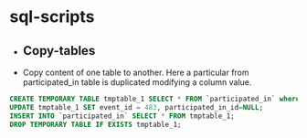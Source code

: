 # sql-scripts

* ## Copy-tables
- Copy content of one table to another. Here a particular from participated_in table is duplicated modifying a column value.
```sql
CREATE TEMPORARY TABLE tmptable_1 SELECT * FROM `participated_in` where event_id = 578;
UPDATE tmptable_1 SET event_id = 483, participated_in_id=NULL;
INSERT INTO `participated_in` SELECT * FROM tmptable_1;
DROP TEMPORARY TABLE IF EXISTS tmptable_1;
```
